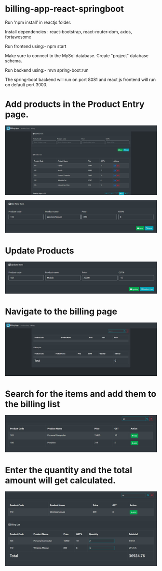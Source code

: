 # billing-app-react-springboot

Run 'npm install' in reactjs folder.

Install dependencies : react-bootstrap, react-router-dom, axios, fortawesome

Run frontend using:- npm start

Make sure to connect to the MySql database.
Create "project" database schema.

Run backend using:- mvn spring-boot:run

The spring-boot backend will run on port 8081 and react js frontend will run on default port 3000.

# Add products in the Product Entry page.

![](images/ProductEntry.JPG)

![](images/AddItem.JPG)

# Update Products

![](images/UpdateItem.JPG)

# Navigate to the billing page

![](images/BillingPage.JPG)

# Search for the items and add them to the billing list

![](images/Search.JPG)

# Enter the quantity and the total amount will get calculated.

![](images/Billing.JPG)
